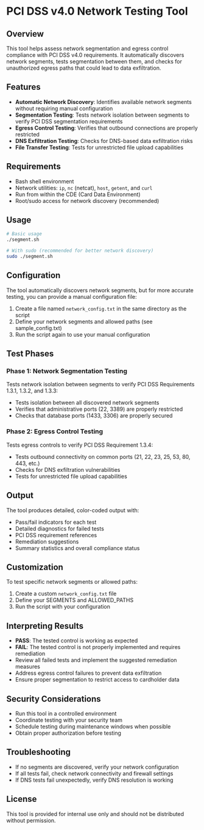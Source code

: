 # PCI DSS v4.0 Network Testing Tool

## Overview

This tool helps assess network segmentation and egress control compliance with PCI DSS v4.0 requirements. It automatically discovers network segments, tests segmentation between them, and checks for unauthorized egress paths that could lead to data exfiltration.

## Features

- **Automatic Network Discovery**: Identifies available network segments without requiring manual configuration
- **Segmentation Testing**: Tests network isolation between segments to verify PCI DSS segmentation requirements
- **Egress Control Testing**: Verifies that outbound connections are properly restricted
- **DNS Exfiltration Testing**: Checks for DNS-based data exfiltration risks
- **File Transfer Testing**: Tests for unrestricted file upload capabilities

## Requirements

- Bash shell environment
- Network utilities: `ip`, `nc` (netcat), `host`, `getent`, and `curl`
- Run from within the CDE (Card Data Environment)
- Root/sudo access for network discovery (recommended)

## Usage

```bash
# Basic usage
./segment.sh

# With sudo (recommended for better network discovery)
sudo ./segment.sh
```

## Configuration

The tool automatically discovers network segments, but for more accurate testing, you can provide a manual configuration file:

1. Create a file named `network_config.txt` in the same directory as the script
2. Define your network segments and allowed paths (see sample_config.txt)
3. Run the script again to use your manual configuration

## Test Phases

### Phase 1: Network Segmentation Testing

Tests network isolation between segments to verify PCI DSS Requirements 1.3.1, 1.3.2, and 1.3.3:

- Tests isolation between all discovered network segments
- Verifies that administrative ports (22, 3389) are properly restricted
- Checks that database ports (1433, 3306) are properly secured

### Phase 2: Egress Control Testing

Tests egress controls to verify PCI DSS Requirement 1.3.4:

- Tests outbound connectivity on common ports (21, 22, 23, 25, 53, 80, 443, etc.)
- Checks for DNS exfiltration vulnerabilities
- Tests for unrestricted file upload capabilities

## Output

The tool produces detailed, color-coded output with:

- Pass/fail indicators for each test
- Detailed diagnostics for failed tests
- PCI DSS requirement references
- Remediation suggestions
- Summary statistics and overall compliance status

## Customization

To test specific network segments or allowed paths:

1. Create a custom `network_config.txt` file
2. Define your SEGMENTS and ALLOWED_PATHS
3. Run the script with your configuration

## Interpreting Results

- **PASS**: The tested control is working as expected
- **FAIL**: The tested control is not properly implemented and requires remediation
- Review all failed tests and implement the suggested remediation measures
- Address egress control failures to prevent data exfiltration
- Ensure proper segmentation to restrict access to cardholder data

## Security Considerations

- Run this tool in a controlled environment
- Coordinate testing with your security team
- Schedule testing during maintenance windows when possible
- Obtain proper authorization before testing

## Troubleshooting

- If no segments are discovered, verify your network configuration
- If all tests fail, check network connectivity and firewall settings
- If DNS tests fail unexpectedly, verify DNS resolution is working

## License

This tool is provided for internal use only and should not be distributed without permission.
